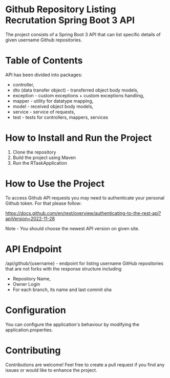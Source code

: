 
# Github Repository Listing Recrutation  Spring Boot 3 API

The project consists of a Spring Boot 3 API that can list specific details of given username Github repositories.

# Table of Contents 

API has been divided into packages:
- controller,
- dto (data transfer object) - transferred object body models,
- exception - custom exceptions +  custom exceptions handling,
- mapper - utility for datatype mapping,
- model - received object body models,
- service - service of requests,
- test - tests for controllers, mappers, services

# How to Install and Run the Project
1) Clone the repository
2) Build the project using Maven
3) Run the RTaskApplication
# How to Use the Project
To access Github API requests you may need to authenticate your personal Github token. For that please follow:

https://docs.github.com/en/rest/overview/authenticating-to-the-rest-api?apiVersion=2022-11-28

Note - You should choose the newest API version on given site.

# API Endpoint
/api/github/{username}   - endpoint for listing username GitHub repositories that are not forks with the response structure including 
- Repository Name,
- Owner Login
- For each branch, its name and last commit sha 

# Configuration
You can configure the application's behaviour by modifying the application.properties.

# Contributing
Contributions are welcome! Feel free to create a pull request if you find any issues or would like to enhance the project.
